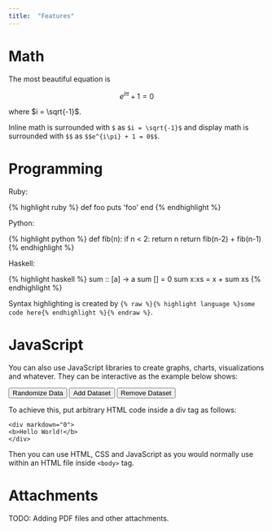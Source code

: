 ```yaml
---
title:  "Features"
---
```


# Math

The most beautiful equation is

$$
e^{i\pi} + 1 =0
$$

where $i = \sqrt{-1}$.

Inline math is surrounded with `$` as `$i = \sqrt{-1}$` and display math is
surrounded with `$$` as ``$$e^{i\pi} + 1 = 0$$``.

# Programming

Ruby:

{% highlight ruby %}
def foo
  puts 'foo'
end
{% endhighlight %}


Python:

{% highlight python %}
def fib(n):
    if n < 2:
        return n
    return fib(n-2) + fib(n-1)
{% endhighlight %}

Haskell:

{% highlight haskell %}
sum :: [a] -> a
sum [] = 0
sum x:xs = x + sum xs
{% endhighlight %}

Syntax highlighting is created by `{% raw %}{% highlight language %}some code here{%
endhighlight %}{% endraw %}`.

# JavaScript

You can also use JavaScript libraries to create graphs, charts, visualizations
and whatever. They can be interactive as the example below shows:

<div markdown="0">
<script src="http://www.chartjs.org/dist/2.7.2/Chart.bundle.js"></script>
<script src="http://www.chartjs.org/samples/latest/utils.js"></script>

<div id="canvas-holder" style="width:40%">
    <canvas id="chart-area"></canvas>
</div>
<button id="randomizeData">Randomize Data</button>
<button id="addDataset">Add Dataset</button>
<button id="removeDataset">Remove Dataset</button>
<script>
    var randomScalingFactor = function() {
        return Math.round(Math.random() * 100);
    };

    var config = {
        type: 'pie',
        data: {
            datasets: [{
                data: [
                    randomScalingFactor(),
                    randomScalingFactor(),
                    randomScalingFactor(),
                    randomScalingFactor(),
                    randomScalingFactor(),
                ],
                backgroundColor: [
                    window.chartColors.red,
                    window.chartColors.orange,
                    window.chartColors.yellow,
                    window.chartColors.green,
                    window.chartColors.blue,
                ],
                label: 'Dataset 1'
            }],
            labels: [
                'Red',
                'Orange',
                'Yellow',
                'Green',
                'Blue'
            ]
        },
        options: {
            responsive: true
        }
    };

    window.onload = function() {
        var ctx = document.getElementById('chart-area').getContext('2d');
        window.myPie = new Chart(ctx, config);
    };

    document.getElementById('randomizeData').addEventListener('click', function() {
        config.data.datasets.forEach(function(dataset) {
            dataset.data = dataset.data.map(function() {
                return randomScalingFactor();
            });
        });

        window.myPie.update();
    });

    var colorNames = Object.keys(window.chartColors);
    document.getElementById('addDataset').addEventListener('click', function() {
        var newDataset = {
            backgroundColor: [],
            data: [],
            label: 'New dataset ' + config.data.datasets.length,
        };

        for (var index = 0; index < config.data.labels.length; ++index) {
            newDataset.data.push(randomScalingFactor());

            var colorName = colorNames[index % colorNames.length];
            var newColor = window.chartColors[colorName];
            newDataset.backgroundColor.push(newColor);
        }

        config.data.datasets.push(newDataset);
        window.myPie.update();
    });

    document.getElementById('removeDataset').addEventListener('click', function() {
        config.data.datasets.splice(0, 1);
        window.myPie.update();
    });
</script>
</div>

To achieve this, put arbitrary HTML code inside a div tag as follows:

    <div markdown="0">
    <b>Hello World!</b>
    </div>

Then you can use HTML, CSS and JavaScript as you would normally use within an
HTML file inside `<body>` tag.

# Attachments

TODO: Adding PDF files and other attachments.
